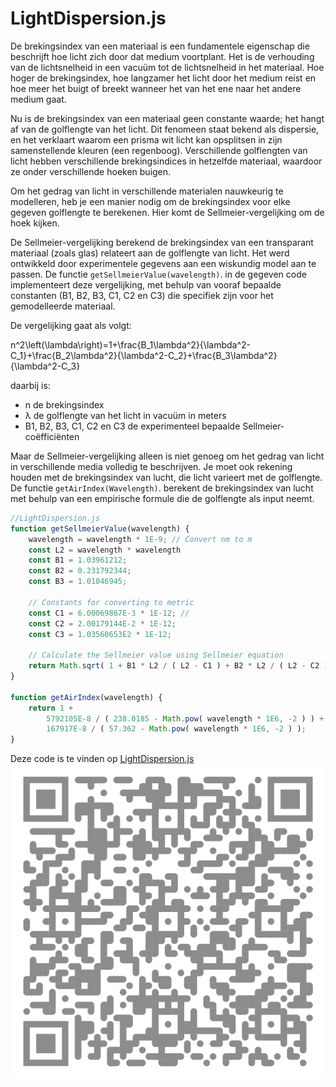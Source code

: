 # LightDispersion.js

De brekingsindex van een materiaal is een fundamentele eigenschap die beschrijft hoe licht zich door dat medium voortplant. Het is de verhouding van de lichtsnelheid in een vacuüm tot de lichtsnelheid in het materiaal. Hoe hoger de brekingsindex, hoe langzamer het licht door het medium reist en hoe meer het buigt of breekt wanneer het van het ene naar het andere medium gaat.

Nu is de brekingsindex van een materiaal geen constante waarde; het hangt af van de golflengte van het licht. Dit fenomeen staat bekend als dispersie, en het verklaart waarom een prisma wit licht kan opsplitsen in zijn samenstellende kleuren (een regenboog). Verschillende golflengten van licht hebben verschillende brekingsindices in hetzelfde materiaal, waardoor ze onder verschillende hoeken buigen.

Om het gedrag van licht in verschillende materialen nauwkeurig te modelleren, heb je een manier nodig om de brekingsindex voor elke gegeven golflengte te berekenen. Hier komt de Sellmeier-vergelijking om de hoek kijken.

De Sellmeier-vergelijking berekend de brekingsindex van een transparant materiaal (zoals glas) relateert aan de golflengte van licht. Het werd ontwikkeld door experimentele gegevens aan een wiskundig model aan te passen. De functie `getSellmeierValue(wavelength)`. in de gegeven code implementeert deze vergelijking, met behulp van vooraf bepaalde constanten (B1, B2, B3, C1, C2 en C3) die specifiek zijn voor het gemodelleerde materiaal.

De vergelijking gaat als volgt:

<code-block lang="tex">
n^2\left(\lambda\right)=1+\frac{B_1\lambda^2}{\lambda^2-C_1}+\frac{B_2\lambda^2}{\lambda^2-C_2}+\frac{B_3\lambda^2}{\lambda^2-C_3}
</code-block>

daarbij is:
- n de brekingsindex
- λ de golflengte van het licht in vacuüm in meters
- B1, B2, B3, C1, C2 en C3 de experimenteel bepaalde Sellmeier-coëfficiënten

Maar de Sellmeier-vergelijking alleen is niet genoeg om het gedrag van licht in verschillende media volledig te beschrijven. Je moet ook rekening houden met de brekingsindex van lucht, die licht varieert met de golflengte. De functie `getAirIndex(Wavelength)`. berekent de brekingsindex van lucht met behulp van een empirische formule die de golflengte als input neemt.


```Javascript
//LightDispersion.js
function getSellmeierValue(wavelength) {
    wavelength = wavelength * 1E-9; // Convert nm to m
    const L2 = wavelength * wavelength
    const B1 = 1.03961212;
    const B2 = 0.231792344;
    const B3 = 1.01046945;

    // Constants for converting to metric
    const C1 = 6.00069867E-3 * 1E-12; //
    const C2 = 2.00179144E-2 * 1E-12;
    const C3 = 1.03560653E2 * 1E-12;

    // Calculate the Sellmeier value using Sellmeier equation
    return Math.sqrt( 1 + B1 * L2 / ( L2 - C1 ) + B2 * L2 / ( L2 - C2 ) + B3 * L2 / ( L2 - C3 ) );
}

function getAirIndex(wavelength) {
    return 1 +
        5792105E-8 / ( 238.0185 - Math.pow( wavelength * 1E6, -2 ) ) +
        167917E-8 / ( 57.362 - Math.pow( wavelength * 1E6, -2 ) );
}
```

Deze code is te vinden op [LightDispersion.js](https://github.com/MattterSteege/Prism-Simulation/blob/master/LightDispersion.js)
![LDJsQR.svg](../../Images/LDJsQR.svg)